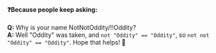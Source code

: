 #### ❓Because people keep asking:
**Q:** Why is your name NotNotOddity/!!Oddity?    
**A:** Well "Oddity" was taken, and `not "Oddity" == "Oddity"`, so `not not "Oddity" == "Oddity"`. Hope that helps! 🤔

<!--
**NotOddity/NotOddity** is a ✨ _special_ ✨ repository because its `README.md` (this file) appears on your GitHub profile.

Here are some ideas to get you started:

- 🔭 I’m currently working on ...
- 🌱 I’m currently learning ...
- 👯 I’m looking to collaborate on ...
- 🤔 I’m looking for help with ...
- 💬 Ask me about ...
- 📫 How to reach me: ...
- 😄 Pronouns: ...
- ⚡ Fun fact: ...
-->
